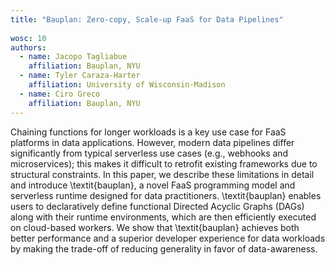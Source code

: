 ```yaml
---
title: "Bauplan: Zero-copy, Scale-up FaaS for Data Pipelines"
 
wosc: 10
authors:
  - name: Jacopo Tagliabue
    affiliation: Bauplan, NYU
  - name: Tyler Caraza-Harter
    affiliation: University of Wisconsin-Madison
  - name: Ciro Greco 
    affiliation: Bauplan, NYU
---
```


Chaining functions for longer workloads is a key use case for FaaS platforms in data applications. However, modern data pipelines differ significantly from typical serverless use cases (e.g., webhooks and microservices); this makes it difficult to retrofit existing frameworks due to structural constraints. In this paper, we describe these limitations in detail and introduce \textit{bauplan}, a novel FaaS programming model and serverless runtime designed for data practitioners. \textit{bauplan} enables users to declaratively define functional Directed Acyclic Graphs (DAGs) along with their runtime environments, which are then efficiently executed on cloud-based workers. We show that \textit{bauplan} achieves both better performance and a superior developer experience for data workloads by making the trade-off of reducing generality in favor of data-awareness.
